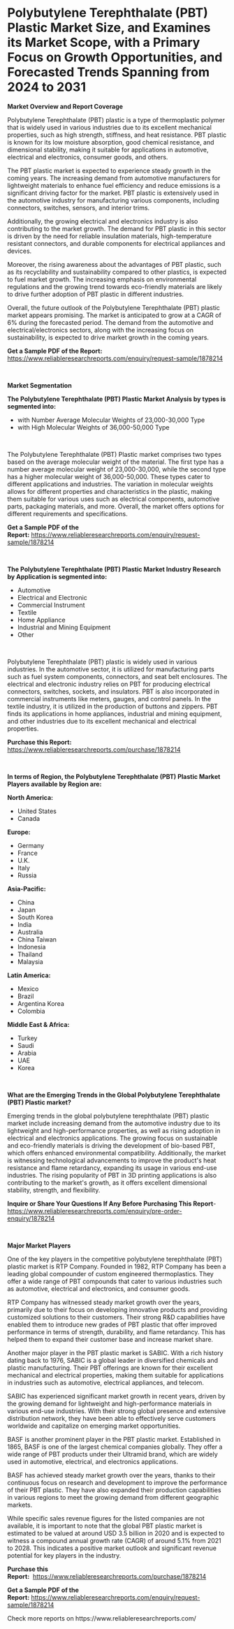<p><h1>Polybutylene Terephthalate (PBT) Plastic Market Size, and Examines its Market Scope, with a Primary Focus on Growth Opportunities, and Forecasted Trends Spanning from 2024 to 2031</h1></p><p><strong>Market Overview and Report Coverage</strong></p>
<p><p>Polybutylene Terephthalate (PBT) plastic is a type of thermoplastic polymer that is widely used in various industries due to its excellent mechanical properties, such as high strength, stiffness, and heat resistance. PBT plastic is known for its low moisture absorption, good chemical resistance, and dimensional stability, making it suitable for applications in automotive, electrical and electronics, consumer goods, and others.</p><p>The PBT plastic market is expected to experience steady growth in the coming years. The increasing demand from automotive manufacturers for lightweight materials to enhance fuel efficiency and reduce emissions is a significant driving factor for the market. PBT plastic is extensively used in the automotive industry for manufacturing various components, including connectors, switches, sensors, and interior trims.</p><p>Additionally, the growing electrical and electronics industry is also contributing to the market growth. The demand for PBT plastic in this sector is driven by the need for reliable insulation materials, high-temperature resistant connectors, and durable components for electrical appliances and devices.</p><p>Moreover, the rising awareness about the advantages of PBT plastic, such as its recyclability and sustainability compared to other plastics, is expected to fuel market growth. The increasing emphasis on environmental regulations and the growing trend towards eco-friendly materials are likely to drive further adoption of PBT plastic in different industries.</p><p>Overall, the future outlook of the Polybutylene Terephthalate (PBT) plastic market appears promising. The market is anticipated to grow at a CAGR of 6% during the forecasted period. The demand from the automotive and electrical/electronics sectors, along with the increasing focus on sustainability, is expected to drive market growth in the coming years.</p></p>
<p><strong>Get a Sample PDF of the Report:</strong> <a href="https://www.reliableresearchreports.com/enquiry/request-sample/1878214">https://www.reliableresearchreports.com/enquiry/request-sample/1878214</a></p>
<p>&nbsp;</p>
<p><strong>Market Segmentation</strong></p>
<p><strong>The Polybutylene Terephthalate (PBT) Plastic Market Analysis by types is segmented into:</strong></p>
<p><ul><li>with Number Average Molecular Weights of 23,000-30,000 Type</li><li>with High Molecular Weights of 36,000-50,000 Type</li></ul></p>
<p>&nbsp;</p>
<p><p>The Polybutylene Terephthalate (PBT) Plastic market comprises two types based on the average molecular weight of the material. The first type has a number average molecular weight of 23,000-30,000, while the second type has a higher molecular weight of 36,000-50,000. These types cater to different applications and industries. The variation in molecular weights allows for different properties and characteristics in the plastic, making them suitable for various uses such as electrical components, automotive parts, packaging materials, and more. Overall, the market offers options for different requirements and specifications.</p></p>
<p><strong>Get a Sample PDF of the Report:</strong>&nbsp;<a href="https://www.reliableresearchreports.com/enquiry/request-sample/1878214">https://www.reliableresearchreports.com/enquiry/request-sample/1878214</a></p>
<p>&nbsp;</p>
<p><strong>The Polybutylene Terephthalate (PBT) Plastic Market Industry Research by Application is segmented into:</strong></p>
<p><ul><li>Automotive</li><li>Electrical and Electronic</li><li>Commercial Instrument</li><li>Textile</li><li>Home Appliance</li><li>Industrial and Mining Equipment</li><li>Other</li></ul></p>
<p>&nbsp;</p>
<p><p>Polybutylene Terephthalate (PBT) plastic is widely used in various industries. In the automotive sector, it is utilized for manufacturing parts such as fuel system components, connectors, and seat belt enclosures. The electrical and electronic industry relies on PBT for producing electrical connectors, switches, sockets, and insulators. PBT is also incorporated in commercial instruments like meters, gauges, and control panels. In the textile industry, it is utilized in the production of buttons and zippers. PBT finds its applications in home appliances, industrial and mining equipment, and other industries due to its excellent mechanical and electrical properties.</p></p>
<p><strong>Purchase this Report:</strong>&nbsp; <a href="https://www.reliableresearchreports.com/purchase/1878214">https://www.reliableresearchreports.com/purchase/1878214</a></p>
<p>&nbsp;</p>
<p><strong>In terms of Region, the Polybutylene Terephthalate (PBT) Plastic Market Players available by Region are:</strong></p>
<p>
    <p> <strong> North America: </strong>
        <ul>
            <li>United States</li>
            <li>Canada</li>
        </ul>
        </p> 
    <p> <strong> Europe: </strong>
        <ul>
            <li>Germany</li>
            <li>France</li>
            <li>U.K.</li>
            <li>Italy</li>
            <li>Russia</li>
        </ul>
        </p> 
    <p> <strong> Asia-Pacific: </strong>
        <ul>
            <li>China</li>
            <li>Japan</li>
            <li>South Korea</li>
            <li>India</li>
            <li>Australia</li>
            <li>China Taiwan</li>
            <li>Indonesia</li>
            <li>Thailand</li>
            <li>Malaysia</li>
        </ul>
        </p> 
    <p> <strong> Latin America: </strong>
        <ul>
            <li>Mexico</li>
            <li>Brazil</li>
            <li>Argentina Korea</li>
            <li>Colombia</li>
        </ul>
        </p> 
    <p> <strong> Middle East & Africa: </strong>
        <ul>
            <li>Turkey</li>
            <li>Saudi</li>
            <li>Arabia</li>
            <li>UAE</li>
            <li>Korea</li>
        </ul>
    </p>
    </p>
<p>&nbsp;</p>
<p><strong>What are the Emerging Trends in the Global Polybutylene Terephthalate (PBT) Plastic market?</strong></p>
<p><p>Emerging trends in the global polybutylene terephthalate (PBT) plastic market include increasing demand from the automotive industry due to its lightweight and high-performance properties, as well as rising adoption in electrical and electronics applications. The growing focus on sustainable and eco-friendly materials is driving the development of bio-based PBT, which offers enhanced environmental compatibility. Additionally, the market is witnessing technological advancements to improve the product's heat resistance and flame retardancy, expanding its usage in various end-use industries. The rising popularity of PBT in 3D printing applications is also contributing to the market's growth, as it offers excellent dimensional stability, strength, and flexibility.</p></p>
<p><strong>Inquire or Share Your Questions If Any Before Purchasing This Report</strong>- <a href="https://www.reliableresearchreports.com/enquiry/pre-order-enquiry/1878214">https://www.reliableresearchreports.com/enquiry/pre-order-enquiry/1878214</a></p>
<p>&nbsp;</p>
<p><strong>Major Market Players</strong></p>
<p><p>One of the key players in the competitive polybutylene terephthalate (PBT) plastic market is RTP Company. Founded in 1982, RTP Company has been a leading global compounder of custom engineered thermoplastics. They offer a wide range of PBT compounds that cater to various industries such as automotive, electrical and electronics, and consumer goods. </p><p>RTP Company has witnessed steady market growth over the years, primarily due to their focus on developing innovative products and providing customized solutions to their customers. Their strong R&D capabilities have enabled them to introduce new grades of PBT plastic that offer improved performance in terms of strength, durability, and flame retardancy. This has helped them to expand their customer base and increase market share.</p><p>Another major player in the PBT plastic market is SABIC. With a rich history dating back to 1976, SABIC is a global leader in diversified chemicals and plastic manufacturing. Their PBT offerings are known for their excellent mechanical and electrical properties, making them suitable for applications in industries such as automotive, electrical appliances, and telecom. </p><p>SABIC has experienced significant market growth in recent years, driven by the growing demand for lightweight and high-performance materials in various end-use industries. With their strong global presence and extensive distribution network, they have been able to effectively serve customers worldwide and capitalize on emerging market opportunities.</p><p>BASF is another prominent player in the PBT plastic market. Established in 1865, BASF is one of the largest chemical companies globally. They offer a wide range of PBT products under their Ultramid brand, which are widely used in automotive, electrical, and electronics applications.</p><p>BASF has achieved steady market growth over the years, thanks to their continuous focus on research and development to improve the performance of their PBT plastic. They have also expanded their production capabilities in various regions to meet the growing demand from different geographic markets.</p><p>While specific sales revenue figures for the listed companies are not available, it is important to note that the global PBT plastic market is estimated to be valued at around USD 3.5 billion in 2020 and is expected to witness a compound annual growth rate (CAGR) of around 5.1% from 2021 to 2028. This indicates a positive market outlook and significant revenue potential for key players in the industry.</p></p>
<p><strong>Purchase this Report:</strong>&nbsp;&nbsp;<a href="https://www.reliableresearchreports.com/purchase/1878214">https://www.reliableresearchreports.com/purchase/1878214</a></p>
<p></p>
<p><strong>Get a Sample PDF of the Report:</strong>&nbsp;<a href="https://www.reliableresearchreports.com/enquiry/request-sample/1878214">https://www.reliableresearchreports.com/enquiry/request-sample/1878214</a></p>
<p>Check more reports on https://www.reliableresearchreports.com/</p>